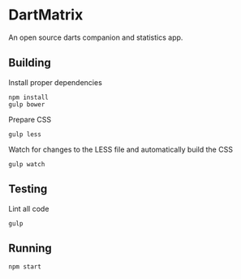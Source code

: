 # DartMatrix
An open source darts companion and statistics app.

## Building
Install proper dependencies

	npm install
	gulp bower
	
Prepare CSS

	gulp less
	
Watch for changes to the LESS file and automatically build the CSS

	gulp watch

## Testing
Lint all code

	gulp
	
## Running
	npm start
